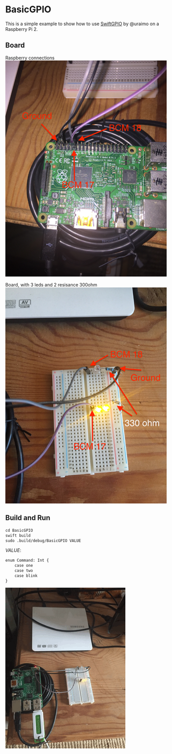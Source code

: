 # BasicGPIO
This is a simple example to show how to use [SwiftGPIO](https://github.com/uraimo/SwiftyGPIO) by @uraimo on a Raspberry Pi 2.

## Board
Raspberry connections
![raspebrry](https://github.com/darthpelo/BasicGPIO/blob/master/images/2016-11-20%2011.34.55.jpg)

Board, with 3 leds and 2 resisance 300ohm
![board](https://github.com/darthpelo/BasicGPIO/blob/master/images/2016-11-20%2011.35.09.jpg)

## Build and Run
```
cd BasicGPIO
swift build
sudo .build/debug/BasicGPIO VALUE
```
*VALUE*:
```
enum Command: Int {
    case one
    case two
    case blink
}
```
![running](https://github.com/darthpelo/BasicGPIO/blob/master/images/2016-11-20%2012.01.48.gif)
